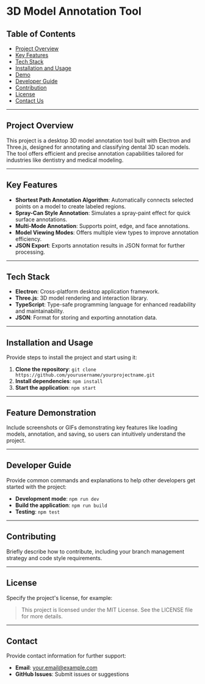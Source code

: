 # 3D Model Annotation Tool

## Table of Contents
- [Project Overview](#project-overview)
- [Key Features](#key-features)
- [Tech Stack](#tech-stack)
- [Installation and Usage](#installation-and-usage)
- [Demo](#demo)
- [Developer Guide](#developer-guide)
- [Contribution](#contribution)
- [License](#license)
- [Contact Us](#contact-us)

---

## Project Overview
This project is a desktop 3D model annotation tool built with Electron and Three.js, designed for annotating and classifying dental 3D scan models. The tool offers efficient and precise annotation capabilities tailored for industries like dentistry and medical modeling.

---

## Key Features
- **Shortest Path Annotation Algorithm**: Automatically connects selected points on a model to create labeled regions.
- **Spray-Can Style Annotation**: Simulates a spray-paint effect for quick surface annotations.
- **Multi-Mode Annotation**: Supports point, edge, and face annotations.
- **Model Viewing Modes**: Offers multiple view types to improve annotation efficiency.
- **JSON Export**: Exports annotation results in JSON format for further processing.

---

## Tech Stack
- **Electron**: Cross-platform desktop application framework.
- **Three.js**: 3D model rendering and interaction library.
- **TypeScript**: Type-safe programming language for enhanced readability and maintainability.
- **JSON**: Format for storing and exporting annotation data.

---

## Installation and Usage
Provide steps to install the project and start using it:
1. **Clone the repository**: `git clone https://github.com/yourusername/yourprojectname.git`
2. **Install dependencies**: `npm install`
3. **Start the application**: `npm start`

---

## Feature Demonstration
Include screenshots or GIFs demonstrating key features like loading models, annotation, and saving, so users can intuitively understand the project.

---

## Developer Guide
Provide common commands and explanations to help other developers get started with the project:
- **Development mode**: `npm run dev`
- **Build the application**: `npm run build`
- **Testing**: `npm test`

---

## Contributing
Briefly describe how to contribute, including your branch management strategy and code style requirements.

---

## License
Specify the project's license, for example:
> This project is licensed under the MIT License. See the LICENSE file for more details.

---

## Contact
Provide contact information for further support:
- **Email**: your.email@example.com
- **GitHub Issues**: Submit issues or suggestions

   



